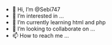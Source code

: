 - 👋 Hi, I’m @Sebi747
- 👀 I’m interested in ...
- 🌱 I’m currently learning html and php
- 💞️ I’m looking to collaborate on ...
- 📫 How to reach me ...

<!---
Sebi747/Sebi747 is a ✨ special ✨ repository because its `README.md` (this file) appears on your GitHub profile.
You can click the Preview link to take a look at your changes.
--->
